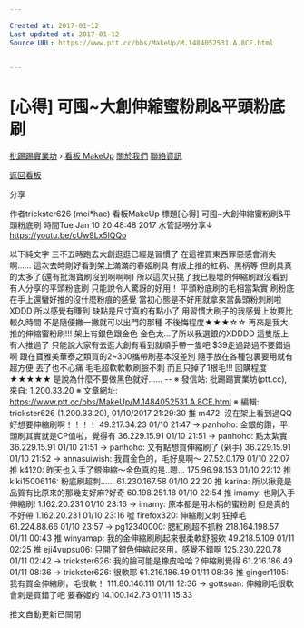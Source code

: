 ```yaml
---

Created at: 2017-01-12
Last updated at: 2017-01-12
Source URL: https://www.ptt.cc/bbs/MakeUp/M.1484052531.A.8CE.html


---
```


# [心得] 可囤~大創伸縮蜜粉刷&平頭粉底刷


[批踢踢實業坊](https://www.ptt.cc/) › [看板 MakeUp](https://www.ptt.cc/bbs/MakeUp/index.html) [關於我們](https://www.ptt.cc/about.html) [聯絡資訊](https://www.ptt.cc/contact.html)

[返回看板](https://www.ptt.cc/bbs/MakeUp/index.html)

分享

作者trickster626 (mei\*hae)
看板MakeUp
標題\[心得\] 可囤~大創伸縮蜜粉刷&平頭粉底刷
時間Tue Jan 10 20:48:48 2017
水管話嘮分享↓ <https://youtu.be/cUw9Lx5lQQo>

以下純文字 三不五時跑去大創逛逛已經是習慣了 在這裡買東西罪惡感會消失啊...... 這次去時剛好看到架上滿滿的春姬刷具 有版上推的紅柄、黑柄等 但刷具真的太多了(還有批淘寶刷沒到啊啊啊) 所以這次只挑了我已經壞的伸縮刷跟沒看到有人分享的平頭粉底刷 只能說令人驚訝的好用！ 平頭粉底刷的毛相當紮實 刷粉底在手上還蠻好推的沒什麼粉痕的感覺 當初心態是不好用就拿來當鼻頭粉刺刷啦XDDD 所以感覺有賺到 缺點是尺寸真的有點小了 用習慣大刷子的我感覺上妝要比較久時間 不是隨便撇一撇就可以出門的那種 不後悔程度★★★☆☆ 再來是我大推的伸縮蜜粉刷!!! 架上有銀色跟金色 金色太...了所以我選銀的XDDDD 這隻版上有人推過了 只能說大家有去逛大創有看到就順手帶一隻吧 $39走過路過不要錯過啊 跟在寶雅美華泰之類買的2~300攜帶刷基本沒差別 隨手放在各種包裏要用就有超方便 丟了也不心痛 毛毛超軟軟軟刷臉不刺 而且只掉了1根毛!!! 回購程度★★★★★ 是說為什麼不要做黑色就好...... -- ※ 發信站: 批踢踢實業坊(ptt.cc), 來自: 1.200.33.20 ※ 文章網址: <https://www.ptt.cc/bbs/MakeUp/M.1484052531.A.8CE.html> ※ 編輯: trickster626 (1.200.33.20), 01/10/2017 21:29:30
推 m472: 沒在架上看到過QQ 好想要伸縮刷啊！！！！ 49.217.34.23 01/10 21:47
→ panhoho: 金銀的讚，平頭刷其實就是CP值啦，覺得有 36.229.15.91 01/10 21:51
→ panhoho: 點太紮實 36.229.15.91 01/10 21:51
→ panhoho: 又有點想買伸縮刷了 (剁手) 36.229.15.91 01/10 21:52
→ annasuiwish: 我買金色的，毛好臭啊～ 27.52.0.179 01/10 22:07
推 k4120: 昨天也入手了銀伸縮～金色真的是..嗯... 175.96.98.153 01/10 22:12
推 kiki15006116: 粉底刷超刺...... 61.230.167.58 01/10 22:20
推 karina: 所以揪竟是品質有比原來的那幾支好麻?好奇 60.198.251.18 01/10 22:54
推 imamy: 也剛入手伸縮刷! 1.162.20.231 01/10 23:16
→ imamy: 原本都是用木柄的蜜粉刷 但是真的不好帶 1.162.20.231 01/10 23:16
噓 firefox320: 伸縮刷又刺 狂掉毛 61.224.88.66 01/10 23:57
→ pg12340000: 腮紅刷超不抓粉 218.164.198.57 01/11 00:43
推 winyamap: 我的金伸縮刷刷起來很柔軟舒服欸 49.218.5.109 01/11 02:25
推 eji4vupsu06: 只開了銀色伸縮起來用，感覺不錯啊 125.230.220.78 01/11 02:42
→ trickster626: 我的臉可能是橡皮哈哈？伸縮刷覺得 61.216.186.49 01/11 08:36
→ trickster626: 很軟耶 61.216.186.49 01/11 08:36
推 ginger1105: 我有買金伸縮刷，毛很軟！ 111.80.146.111 01/11 12:36
→ gottsuan: 伸縮刷毛很軟 會刺是買錯了吧 要春姬的 14.100.142.73 01/11 15:33

推文自動更新已關閉

